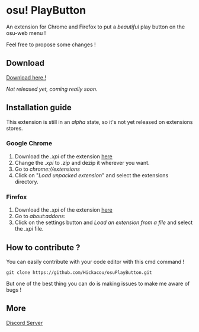 # osu! PlayButton

An extension for Chrome and Firefox to put a *beautiful* play button on the osu-web menu !

Feel free to propose some changes !
## Download
[Download here !](https://github.com/Hickacou/osuPlayButton/releases)

*Not released yet, coming really soon.*
## Installation guide
This extension is still in an *alpha* state, so it's not yet released on extensions stores.
### Google Chrome
1. Download the *.xpi* of the extension [here](https://github.com/Hickacou/osuPlayButton/releases)
2. Change the *.xpi* to *.zip* and dezip it wherever you want.
3. Go to *chrome://extensions*
4. Click on "*Load unpacked extension*" and select the extensions directory.
### Firefox
1. Download the *.xpi* of the extension [here](https://github.com/Hickacou/osuPlayButton/releases)
2. Go to *about:addons:*
3. Click on the settings button and *Load an extension from a file* and select the *.xpi* file.
## How to contribute ?
You can easily contribute with your code editor with this cmd command !
```
git clone https://github.com/Hickacou/osuPlayButton.git
```
But one of the best thing you can do is making issues to make me aware of bugs ! 
## More
[Discord Server](https://discord.gg/2r7ZHvm)
